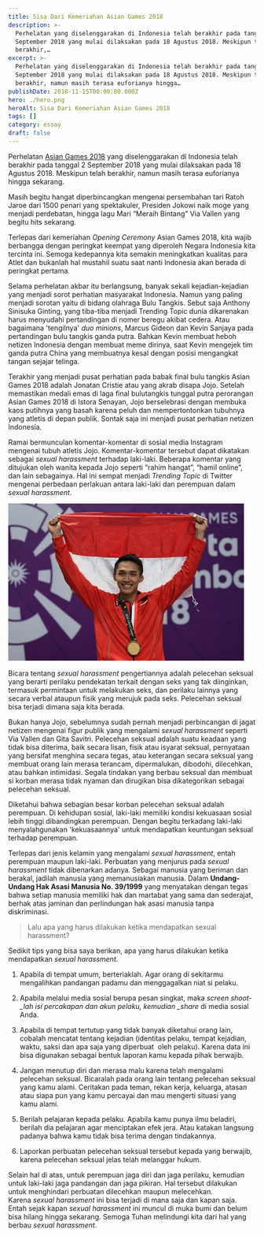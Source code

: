 ```yaml
---
title: Sisa Dari Kemeriahan Asian Games 2018
description: >-
  Perhelatan yang diselenggarakan di Indonesia telah berakhir pada tanggal 2
  September 2018 yang mulai dilaksakan pada 18 Agustus 2018. Meskipun telah
  berakhir,…
excerpt: >-
  Perhelatan yang diselenggarakan di Indonesia telah berakhir pada tanggal 2
  September 2018 yang mulai dilaksakan pada 18 Agustus 2018. Meskipun telah
  berakhir, namun masih terasa euforianya hingga…
publishDate: 2018-11-15T00:00:00.000Z
hero: ./hero.png
heroAlt: Sisa Dari Kemeriahan Asian Games 2018
tags: []
category: essay
draft: false
---
```


Perhelatan <a href="https://id.wikipedia.org/wiki/Pesta_Olahraga_Asia_2018">Asian Games 2018</a> yang diselenggarakan di Indonesia telah berakhir pada tanggal 2 September 2018 yang mulai dilaksakan pada 18 Agustus 2018. Meskipun telah berakhir, namun masih terasa euforianya hingga sekarang.

Masih begitu hangat diperbincangkan mengenai persembahan tari Ratoh Jaroe dari 1500 penari yang spektakuler, Presiden Jokowi naik moge yang menjadi perdebatan, hingga lagu Mari “Meraih Bintang” Via Vallen yang begitu hits sekarang.

Terlepas dari kemeriahan _Opening Ceremony_ Asian Games 2018, kita wajib berbangga dengan peringkat keempat yang diperoleh Negara Indonesia kita tercinta ini. Semoga kedepannya kita semakin meningkatkan kualitas para Atlet dan bukanlah hal mustahil suatu saat nanti Indonesia akan berada di peringkat pertama.

Selama perhelatan akbar itu berlangsung, banyak sekali kejadian-kejadian yang menjadi sorot perhatian masyarakat Indonesia. Namun yang paling menjadi sorotan yaitu di bidang olahraga Bulu Tangkis. Sebut saja Anthony Sinisuka Ginting, yang tiba-tiba menjadi Trending Topic dunia dikarenakan harus menyudahi pertandingan di nomer beregu akibat cedera. Atau bagaimana 'tengilnya' _duo minions_, Marcus Gideon dan Kevin Sanjaya pada pertandingan bulu tangkis ganda putra. Bahkan Kevin membuat heboh netizen Indonesia dengan membuat meme dirinya, saat Kevin mengejek tim ganda putra China yang membuatnya kesal dengan posisi mengangkat tangan sejajar telinga.

Terakhir yang menjadi pusat perhatian pada babak final bulu tangkis Asian Games 2018 adalah Jonatan Cristie atau yang akrab disapa Jojo. Setelah memastikan medali emas di laga final bulutangkis tunggal putra perorangan Asian Games 2018 di Istora Senayan, Jojo berselebrasi dengan membuka kaos putihnya yang basah karena peluh dan mempertontonkan tubuhnya yang atletis di depan publik. Sontak saja ini menjadi pusat perhatian netizen Indonesia.

Ramai bermunculan komentar-komentar di sosial media Instagram mengenai tubuh atletis Jojo. Komentar-komentar tersebut dapat dikatakan sebagai _sexual harassment_ terhadap laki-laki. Beberapa komentar yang ditujukan oleh wanita kepada Jojo seperti “rahim hangat”, “hamil online”, dan lain sebagainya. Hal ini sempat menjadi _Trending Topic_ di Twitter mengenai perbedaan perlakuan antara laki-laki dan perempuan dalam _sexual harassment_.

![](./images/kemeriahan-asian-games.jpg)

Bicara tentang _sexual harassment_ pengertiannya adalah pelecehan seksual yang berarti perilaku pendekatan terkait dengan seks yang tak diinginkan, termasuk permintaan untuk melakukan seks, dan perilaku lainnya yang secara verbal ataupun fisik yang merujuk pada seks. Pelecehan seksual bisa terjadi dimana saja kita berada.

Bukan hanya Jojo, sebelumnya sudah pernah menjadi perbincangan di jagat netizen mengenai figur publik yang mengalami _sexual harassment_ seperti Via Vallen dan Gita Savitri. Pelecehan seksual adalah suatu keadaan yang tidak bisa diterima, baik secara lisan, fisik atau isyarat seksual, pernyataan yang bersifat menghina secara tegas, atau keterangan secara seksual yang membuat orang lain merasa terancam, dipermalukan, dibodohi, dilecehkan, atau bahkan intimidasi. Segala tindakan yang berbau seksual dan membuat si korban merasa tidak nyaman dan dirugikan bisa dikategorikan sebagai pelecehan seksual.

Diketahui bahwa sebagian besar korban pelecehan seksual adalah perempuan. Di kehidupan sosial, laki-laki memiliki kondisi kekuasaan sosial lebih tinggi dibandingkan perempuan. Dengan begitu terkadang laki-laki menyalahgunakan 'kekuasaannya' untuk mendapatkan keuntungan seksual terhadap perempuan.

Terlepas dari jenis kelamin yang mengalami _sexual harassment_, entah perempuan maupun laki-laki. Perbuatan yang menjurus pada _sexual harassment_ tidak dibenarkan adanya. Sebagai manusia yang beriman dan berakal, jadilah manusia yang memanusiakan manusia. Dalam **Undang-Undang Hak Asasi Manusia No. 39/1999** yang menyatakan dengan tegas bahwa setiap manusia memiliki hak dan martabat yang sama dan sederajat, berhak atas jaminan dan perlindungan hak asasi manusia tanpa diskriminasi.

> Lalu apa yang harus dilakukan ketika mendapatkan sexual harassment?

Sedikit tips yang bisa saya berikan, apa yang harus dilakukan ketika mendapatkan *sexual harassment*.

1. Apabila di tempat umum, berteriaklah. Agar orang di sekitarmu mengalihkan pandangan padamu dan menggagalkan niat si pelaku.

2. Apabila melalui media sosial berupa pesan singkat, maka *screen shoot-\_lah isi percakapan dan akun pelaku, kemudian \_share* di media sosial Anda.

3. Apabila di tempat tertutup yang tidak banyak diketahui orang lain, cobalah mencatat tentang kejadian (identitas pelaku, tempat kejadian, waktu, saksi dan apa saja yang diperbuat  oleh pelaku). Karena data ini bisa digunakan sebagai bentuk laporan kamu kepada pihak berwajib.

4. Jangan menutup diri dan merasa malu karena telah mengalami pelecehan seksual. Bicaralah pada orang lain tentang pelecehan seksual yang kamu alami. Ceritakan pada teman, rekan kerja, keluarga, atasan atau siapa pun yang kamu percayai dan mau mengerti situasi yang kamu alami.

5. Berilah pelajaran kepada pelaku. Apabila kamu punya ilmu beladiri, berilah dia pelajaran agar menciptakan efek jera. Atau katakan langsung padanya bahwa kamu tidak bisa terima dengan tindakannya.

6. Laporkan perbuatan pelecehan seksual tersebut kepada yang berwajib, karena pelecehan seksual jelas telah melanggar hukum.

Selain hal di atas, untuk perempuan jaga diri dan jaga perilaku, kemudian untuk laki-laki jaga pandangan dan jaga pikiran. Hal tersebut dilakukan untuk menghindari perbuatan dilecehkan maupun melecehkan. Karena *sexual harassment* ini bisa terjadi di mana saja dan kapan saja. Entah sejak kapan *sexual harassment* ini muncul di muka bumi dan belum bisa hilang hingga sekarang. Semoga Tuhan melindungi kita dari hal yang berbau *sexual harassment*.
